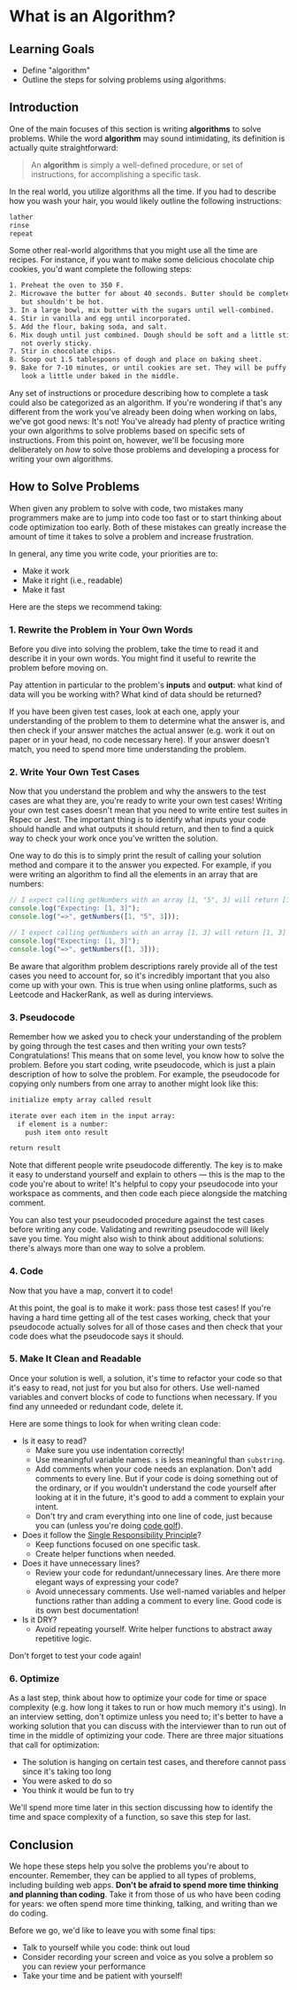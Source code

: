 # What is an Algorithm?

## Learning Goals

- Define "algorithm"
- Outline the steps for solving problems using algorithms.

## Introduction

One of the main focuses of this section is writing **algorithms** to solve
problems. While the word **algorithm** may sound intimidating, its definition
is actually quite straightforward:

> An **algorithm** is simply a well-defined procedure, or set of instructions,
> for accomplishing a specific task.

In the real world, you utilize algorithms all the time. If you had to describe
how you wash your hair, you would likely outline the following instructions:

```txt
lather
rinse
repeat
```

Some other real-world algorithms that you might use all the time are recipes.
For instance, if you want to make some delicious chocolate chip cookies, you'd
want complete the following steps:

```txt
1. Preheat the oven to 350 F.
2. Microwave the butter for about 40 seconds. Butter should be completely melted
   but shouldn't be hot.
3. In a large bowl, mix butter with the sugars until well-combined.
4. Stir in vanilla and egg until incorporated.
5. Add the flour, baking soda, and salt.
6. Mix dough until just combined. Dough should be soft and a little sticky but
   not overly sticky.
7. Stir in chocolate chips.
8. Scoop out 1.5 tablespoons of dough and place on baking sheet.
9. Bake for 7-10 minutes, or until cookies are set. They will be puffy and still
   look a little under baked in the middle.
```

Any set of instructions or procedure describing how to complete a task could
also be categorized as an algorithm. If you're wondering if that's any different
from the work you've already been doing when working on labs, we've got good
news: It's not! You've already had plenty of practice writing your own
algorithms to solve problems based on specific sets of instructions. From this
point on, however, we'll be focusing more deliberately on _how_ to solve those
problems and developing a process for writing your own algorithms.

## How to Solve Problems

When given any problem to solve with code, two mistakes many programmers make
are to jump into code too fast or to start thinking about code optimization too
early. Both of these mistakes can greatly increase the amount of time it takes
to solve a problem and increase frustration.

In general, any time you write code, your priorities are to:

- Make it work
- Make it right (i.e., readable)
- Make it fast

Here are the steps we recommend taking:

### 1. Rewrite the Problem in Your Own Words

Before you dive into solving the problem, take the time to read it and describe
it in your own words. You might find it useful to rewrite the problem before
moving on.

Pay attention in particular to the problem's **inputs** and **output**: what kind
of data will you be working with? What kind of data should be returned?

If you have been given test cases, look at each one, apply your understanding of
the problem to them to determine what the answer is, and then check if your
answer matches the actual answer (e.g. work it out on paper or in your head, no
code necessary here). If your answer doesn't match, you need to spend more time
understanding the problem.

### 2. Write Your Own Test Cases

Now that you understand the problem and why the answers to the test cases are
what they are, you're ready to write your own test cases! Writing your own test
cases doesn't mean that you need to write entire test suites in Rspec or Jest.
The important thing is to identify what inputs your code should handle and what
outputs it should return, and then to find a quick way to check your work once
you've written the solution.

One way to do this is to simply print the result of calling your solution method
and compare it to the answer you expected. For example, if you were writing an
algorithm to find all the elements in an array that are numbers:

```js
// I expect calling getNumbers with an array [1, "5", 3] will return [1, 3]
console.log("Expecting: [1, 3]");
console.log("=>", getNumbers([1, "5", 3]));

// I expect calling getNumbers with an array [1, 3] will return [1, 3]
console.log("Expecting: [1, 3]");
console.log("=>", getNumbers([1, 3]));
```

Be aware that algorithm problem descriptions rarely provide all of the test
cases you need to account for, so it's incredibly important that you also come
up with your own. This is true when using online platforms, such as Leetcode and
HackerRank, as well as during interviews.

### 3. Pseudocode

Remember how we asked you to check your understanding of the problem by going
through the test cases and then writing your own tests? Congratulations! This
means that on some level, you know how to solve the problem. Before you start
coding, write pseudocode, which is just a plain description of how to solve the
problem. For example, the pseudocode for copying only numbers from one array to
another might look like this:

```txt
initialize empty array called result

iterate over each item in the input array:
  if element is a number:
    push item onto result

return result
```

Note that different people write pseudocode differently. The key is to make it
easy to understand yourself and explain to others — this is the map to the code
you're about to write! It's helpful to copy your pseudocode into your workspace
as comments, and then code each piece alongside the matching comment.

You can also test your pseudocoded procedure against the test cases before
writing any code. Validating and rewriting pseudocode will likely save you time.
You might also wish to think about additional solutions: there's always more
than one way to solve a problem.

### 4. Code

Now that you have a map, convert it to code!

At this point, the goal is to make it work: pass those test cases! If you're
having a hard time getting all of the test cases working, check that your
pseudocode actually solves for all of those cases and then check that your code
does what the pseudocode says it should.

### 5. Make It Clean and Readable

Once your solution is well, a solution, it's time to refactor your code so that
it's easy to read, not just for you but also for others. Use well-named
variables and convert blocks of code to functions when necessary. If you find
any unneeded or redundant code, delete it.

Here are some things to look for when writing clean code:

- Is it easy to read?
  - Make sure you use indentation correctly!
  - Use meaningful variable names. `s` is less meaningful than `substring`.
  - Add comments when your code needs an explanation. Don't add comments to
    every line. But if your code is doing something out of the ordinary, or if
    you wouldn't understand the code yourself after looking at it in the future,
    it's good to add a comment to explain your intent.
  - Don't try and cram everything into one line of code, just because you can
    (unless you're doing [code golf][]).
- Does it follow the [Single Responsibility Principle][single responsibility]?
  - Keep functions focused on one specific task.
  - Create helper functions when needed.
- Does it have unnecessary lines?
  - Review your code for redundant/unnecessary lines. Are there more elegant
    ways of expressing your code?
  - Avoid unnecessary comments. Use well-named variables and helper functions
    rather than adding a comment to every line. Good code is its own best
    documentation!
- Is it DRY?
  - Avoid repeating yourself. Write helper functions to abstract away repetitive
    logic.

[code golf]: https://en.wikipedia.org/wiki/Code_golf
[single responsibility]: https://en.wikipedia.org/wiki/Single-responsibility_principle

Don't forget to test your code again!

### 6. Optimize

As a last step, think about how to optimize your code for time or space
complexity (e.g. how long it takes to run or how much memory it's using). In an
interview setting, don't optimize unless you need to; it's better to have a
working solution that you can discuss with the interviewer than to run out of
time in the middle of optimizing your code. There are three major situations
that call for optimization:

- The solution is hanging on certain test cases, and therefore cannot pass since
  it's taking too long
- You were asked to do so
- You think it would be fun to try

We'll spend more time later in this section discussing how to identify the time
and space complexity of a function, so save this step for last.

## Conclusion

We hope these steps help you solve the problems you're about to encounter.
Remember, they can be applied to all types of problems, including building web
apps. **Don't be afraid to spend more time thinking and planning than coding**.
Take it from those of us who have been coding for years: we often spend more
time thinking, talking, and writing than we do coding.

Before we go, we'd like to leave you with some final tips:

- Talk to yourself while you code: think out loud
- Consider recording your screen and voice as you solve a problem so you can
  review your performance
- Take your time and be patient with yourself!
